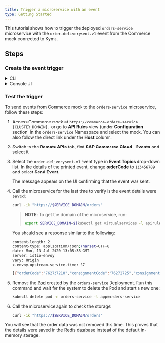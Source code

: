 ```yaml
---
title: Trigger a microservice with an event
type: Getting Started
---
```


This tutorial shows how to trigger the deployed `orders-service` microservice with the `order.deliverysent.v1` event from the Commerce mock connected to Kyma.

## Steps

### Create the event trigger

<div tabs name="steps" group="trigger-microservice">
  <details>
  <summary label="cli">
  CLI
  </summary>

1. Create the Trigger CR for the `orders-service` microservice to subscribe it to the `order.deliverysent.v1` event from Commerce mock:

```bash
cat <<EOF | kubectl apply -f  -
apiVersion: eventing.knative.dev/v1alpha1
kind: Trigger
metadata:
  name: orders-service
  namespace: orders-service
spec:
  broker: default
  filter:
    attributes:
      eventtypeversion: v1
      source: commerce-mock
      type: order.deliverysent
  subscriber:
    ref:
      apiVersion: v1
      kind: Service
      name: orders-service
      namespace: orders-service
EOF
```

- **spec.filter.attributes.eventtypeversion** points to the specific event version, on our case it is `v1`.
- **spec.filter.attributes.source** is taken from the name of the Application CR and specifies the source of events. In our example, it is `commerce-mock`.
- **spec.filter.attributes.type** points to the given event type to which you want to subscribe the microservice. In our case, it is `order.deliverysent`.

2. Check if the Trigger CR was created and is ready. The status of the CR should state `True`:

   ```bash
   kubectl get trigger orders-service -n orders-service -o=jsonpath="{.status.conditions[2].status}"
   ```

   </details>
<details>
<summary label="console-ui">
Console UI
</summary>

1. Navigate to the `orders-service` Namespace view in the Console UI from the drop-down list in the top navigation panel.

2. Go to the **Services** view under the **Operation** section in the left navigation panel and navigate to `orders-service`.

3. Once in the service's details view, select **Add Event Trigger** in the **Event Triggers** section.

4. Find the `order.deliverysent` event with the `v1` version from the `commerce-mock` application. Mark it on the list and select **Add**.

   The message appears on the UI confirming that the event trigger was created, and you will see it in the **Event Triggers** section of service's details view.

  </details>
</div>


### Test the trigger

To send events from Commerce mock to the `orders-service` microservice, follow these steps:  

1. Access Commerce mock at `https://commerce-orders-service.{CLUSTER_DOMAIN}.` or go to **API Rules** view (under **Configuration** section) in the `orders-service` Namespace and select the mock. You can also follow the direct link under the **Host** column.

2. Switch to the **Remote APIs** tab, find **SAP Commerce Cloud - Events** and select it.

3. Select the `order.deliverysent.v1` event type in **Event Topics** drop-down list. In the details of the printed event, change **orderCode** to `123456789` and select **Send Event**.

   The message appears on the UI confirming that the event was sent.

4. Call the microservice for the last time to verify is the event details were saved:

   ```bash
   curl -ik "https://$SERVICE_DOMAIN/orders"
   ```

   > **NOTE**: To get the domain of the microservice, run:
   >
   > ```bash
   > export SERVICE_DOMAIN=$(kubectl get virtualservices -l apirule.gateway.kyma-project.io/v1alpha1=orders-service.orders-service -n orders-service -o=jsonpath='{.items[*].spec.hosts[0]}')
   > ```

   You should see a response similar to the following:

   ```bash
   content-length: 2
   content-type: application/json;charset=UTF-8
   date: Mon, 13 Jul 2020 13:05:33 GMT
   server: istio-envoy
   vary: Origin
   x-envoy-upstream-service-time: 37

   [{"orderCode":"762727210","consignmentCode":"76272725","consignmentStatus":"PICKUP_COMPLETE"}, {"orderCode":"123456789","consignmentCode":"76272725","consignmentStatus":"PICKUP_COMPLETE"}]
   ```

5. Remove the [Pod](https://kubernetes.io/docs/concepts/workloads/pods/) created by the `orders-service` Deployment. Run this command and wait for the system to delete the Pod and start a new one:

      ```bash
      kubectl delete pod -n orders-service -l app=orders-service
      ```

6. Call the microservice again to check the storage:

      ```bash
      curl -ik "https://$SERVICE_DOMAIN/orders"
      ```

You will see that the order data was not removed this time. This proves that the details were saved in the Redis database instead of the default in-memory storage.
